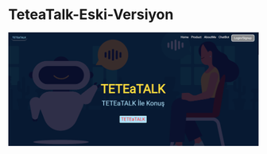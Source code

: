 # TeteaTalk-Eski-Versiyon

![Home](https://github.com/Burak-Atas/TeteaTalk-Eski-Versiyon/blob/main/static/img/home.png)
